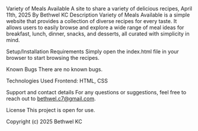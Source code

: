 Variety of Meals Available
A site to share a variety of delicious recipes, April 11th, 2025
By Bethwel KC
Description
Variety of Meals Available is a simple website that provides a collection of diverse recipes for every taste. It allows users to easily browse and explore a wide range of meal ideas for breakfast, lunch, dinner, snacks, and desserts, all curated with simplicity in mind.

Setup/Installation Requirements
Simply open the index.html file in your browser to start browsing the recipes.

Known Bugs
There are no known bugs.

Technologies Used
Frontend: HTML, CSS

Support and contact details
For any questions or suggestions, feel free to reach out to bethwel.c7@gmail.com.

License
This project is open for use.

Copyright (c) 2025 Bethwel KC